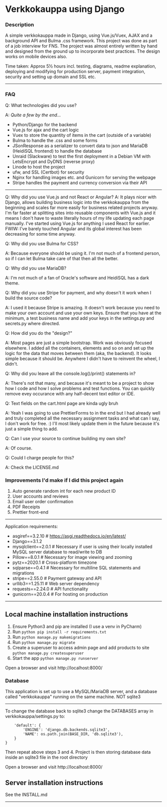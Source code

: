# Verkkokauppa using Django

### Description

A simple verkkokauppa made in Django, using Vue.js/Vuex, AJAX and a background API and Bulma .css framework. This project was done as part of a job interview for FNS.
The project was almost entirely written by hand and designed from the ground up to incorporate best practices. The design works on mobile devices also.

Time taken: Approx 5½ hours incl. testing, diagrams, readme explanation, deploying and modifying for production server, payment integration, security and setting up domain and SSL etc.

______________________________________

### FAQ

Q: What technologies did you use?

A: *Quite a few by the end...*

* Python/Django for the backend
* Vue.js for ajax and the cart logic
* Vuex to store the quantity of items in the cart (outside of a variable)
* Bulma to handle the .css and some forms
* JSonResponse as a serializer to convert data to json and MariaDB (HeidiSQL frontend) to handle the database
* Unraid (Slackware) to test the first deployment in a Debian VM with LetsEncrypt and DyDNS (reverse proxy)
* Linode to host the project
* ufw, and SSL (Certbot) for security
* Nginx for handling images etc. and Gunicorn for serving the webpage
* Stripe handles the payment and currency conversion via their API

______________________________________

Q: Why did you use Vue.js and not React or Angular?
A: It plays nicer with Django, allows building business logic into the verkkokauppa from the beginning and scales far more easily for business related projects anyway.
I'm far faster at splitting sites into reusable components with Vue.js and it means I don't have to waste literally hours of my life updating each page manually. I've started using Vue.js for anything I used React for earlier. FWIW: I've barely touched Angular and its global interest has been decreasing for some time anyway.

Q: Why did you use Bulma for CSS?

A: Because everyone should be using it. I'm not much of a frontend person, so if I can let Bulma take care of that then all the better.

Q: Why did you use MariaDB?

A: I'm not much of a fan of Oracle's software and HeidiSQL has a dark theme.

Q: Why did you use Stripe for payment, and why doesn't it work when I build the source code?

A: I used it because Stripe is amazing. It doesn't work because you need to make your own account and use your own keys.
Ensure that you have at the minimum, a test business name and add your keys in the settings.py and secrets.py where directed.

Q: How did you do the "design?"

A: Most pages are just a simple bootstrap. Work was obviously focused elsewhere. I added all the containers, elements and so on and set up the logic for the data that moves between them (aka, the backend). It looks simple because it should be. Anywhere I didn't have to reinvent the wheel, I didn't.

Q: Why did you leave all the console.log()/print() statements in?

A: There's not that many, and because it's meant to be a project to show how I code and how I solve problems and test functions. You can quickly remove evey occurance with any half-decent text editor or IDE.

Q: Text fields on the cart.html page are kinda ugly bruh

A: Yeah I was going to use PrettierForms to in the end but I had already well and truly completed all the necessary assignment tasks and what can I say, I don't work for free. :) I'll most likely update them in the future because it's just a simple thing to add.

Q: Can I use your source to continue building my own site?

A: Of course.

Q: Could I charge people for this?

A: Check the LICENSE.md

### Improvements I'd make if I did this project again
1. Auto generate random int for each new product ID
2. User accounts and reviews
3. Email user order confirmation
4. PDF Receipts
5. Prettier front-end

______________________________________

Application requirements:

* asgiref==3.2.10  # https://asgi.readthedocs.io/en/latest/
* Django==3.1.2
* mysqlclient==2.0.1  # Necessary if user is using their locally installed MySQL server database to read/write to DB
* Pillow==8.0.1  # Necessary for image viewing and zooming
* pytz==2020.1  # Cross-platform timezone
* sqlparse==0.4.1  # Necessary for multiline SQL statements and migrations
* stripe==2.55.0 # Payment gateway and API
* urllib3==1.25.11 # Web server dependency
* requests==2.24.0 # API functionality
* gunicorn==20.0.4 # For hosting on production


______________________________________

## Local machine installation instructions

1. Ensure Python3 and pip are installed (I use a venv in PyCharm)
2. Run ```python pip install -r requirements.txt```
3. Run ```python manage.py makemigrations```
4. Run ```python manage.py migrate```
5. Create a superuser to access admin page and add products to site ```python manage.py createsuperuser```
6. Start the app ```python manage.py runserver```

Open a browser and visit http://localhost:8000/

### Database

This application is set up to use a MySQL/MariaDB server, and a database called "verkkokauppa" running on the same machine. NOT sqlite3
______________________________________

To change the database back to sqlite3 change the DATABASES array in verkkokauppa/settings.py to:

```DATABASES = {
    'default': {
        'ENGINE': 'django.db.backends.sqlite3',
        'NAME': os.path.join(BASE_DIR, 'db.sqlite3'),
    }
}
```

Then repeat above steps 3 and 4.
Project is then storing database data inside an sqlite3 file in the root directory

Open a browser and visit http://localhost:8000/

## Server installation instructions

See the INSTALL.md

______________________________________